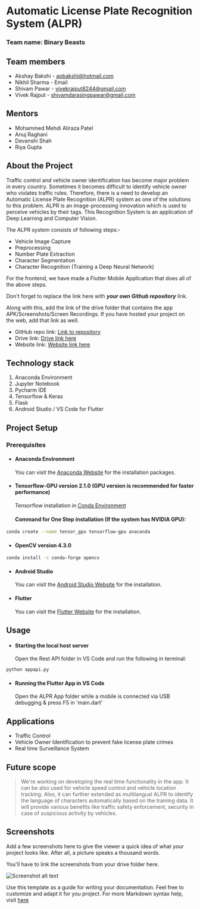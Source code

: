 # Automatic License Plate Recognition System (ALPR)

### Team name: Binary Beasts

## Team members
* Akshay Bakshi - apbakshi@hotmail.com
* Nikhil Sharma - Email
* Shivam Pawar - vivekrajput8244@gmail.com
* Vivek Rajput - shivamdarasingpawar@gmail.com

## Mentors
* Mohammed Mehdi Aliraza Patel
* Anuj Raghani 
* Devanshi Shah
* Riya Gupta

## About the Project
Traffic control and vehicle owner identification has become major problem in every country. Sometimes it becomes difficult to identify vehicle owner who violates traffic rules. Therefore, there is a need to develop an Automatic License Plate Recognition (ALPR) system as one of the solutions to this problem. ALPR is an image-processing innovation which is used to perceive vehicles by their tags. This Recognition System is an application of Deep Learning and Computer Vision.

The ALPR system consists of following steps:-
* Vehicle Image Capture
* Preprocessing
* Number Plate Extraction
* Character Segmentation
* Character Recognition (Training a Deep Neural Network)

For the frontend, we have made a Flutter Mobile Application that does all of the above steps.

Don't forget to replace the link here with **_your own Github repository_** link.

Along with this, add the link of the drive folder that contains the app APK/Screenshots/Screen Recordings. If you have hosted your project on the web, add that link as well.

* GitHub repo link: [Link to repository](https://github.com/your-repo-link)
* Drive link: [Drive link here](https://drive.google.com/)
* Website link: [Website link here](www.google.com)

## Technology stack

1. Anaconda Environment
2. Jupyter Notebook
3. Pycharm IDE
4. Tensorflow & Keras
5. Flask
6. Android Studio / VS Code for Flutter

## Project Setup

### Prerequisites

* #### Anaconda Environment

  You can visit the [Anaconda Website](https://www.anaconda.com/) for the installation packages.

* #### Tensorflow-GPU version 2.1.0 (GPU version is recommended for faster performance)

  Tensorflow installation in [Conda Environment](https://docs.anaconda.com/anaconda/user-guide/tasks/tensorflow/)

  #### Command for One Step installation (If the system has NVIDIA GPU):

```sh
conda create --name tensor_gpu tensorflow-gpu anaconda
```

* #### OpenCV version 4.3.0
```sh
conda install -c conda-forge opencv
```

* #### Android Studio

  You can visit the [Android Studio Website](https://developer.android.com/studio) for the installation.

* #### Flutter

  You can visit the [Flutter Website](https://flutter.dev/) for the installation.


## Usage

* #### Starting the local host server 

  Open the Rest API folder in VS Code and run the following in terminal:

```sh
python appapi.py
```

* #### Running the Flutter App in VS Code

  Open the ALPR App folder while a mobile is connected via USB debugging & press F5 in 'main.dart'


## Applications

* Traffic Control
* Vehicle Owner Identification to prevent fake license plate crimes
* Real time Surveillance System

## Future scope
>We're working on developing the real time functionality in the app. It can be also used for vehicle speed control and vehicle location tracking. Also, it can further extended as multilangual ALPR to identify the language of characters automatically based on the training data. It will provide various benefits like traffic safety enforcement, security in case of suspicious activity by vehicles.

## Screenshots
Add a few screenshots here to give the viewer a quick idea of what your project looks like. After all, a picture speaks a thousand words.

You'll have to link the screenshots from your drive folder here.

![Screenshot alt text](https://edtimes.in/wp-content/uploads/2018/09/NikeMeme10-640x633.jpg "Here is a screenshot")

Use this template as a guide for writing your documentation. Feel free to customize and adapt it for you project.
For more Markdown syntax help, visit [here](https://www.markdownguide.org/basic-syntax/)

